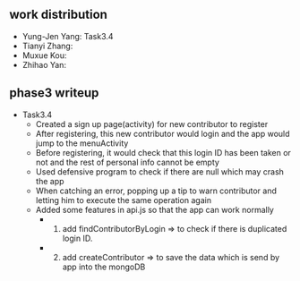 work distribution
-----------------

-   Yung-Jen Yang: Task3.4
-   Tianyi Zhang: 
-   Muxue Kou: 
-   Zhihao Yan: 

phase3 writeup
--------------

- Task3.4
  - Created a sign up page(activity) for new contributor to register
  - After registering, this new contributor would login and the app would jump to the menuActivity
  - Before registering, it would check that this login ID has been taken or not and the rest of personal info cannot be empty
  - Used defensive program to check if there are null which may crash the app
  - When catching an error, popping up a tip to warn contributor and letting him to execute the same operation again
  - Added some features in api.js so that the app can work normally
    - 1. add findContributorByLogin => to check if there is duplicated login ID.
    - 2. add createContributor => to save the data which is send by app into the mongoDB